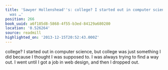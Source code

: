 ```yaml
---
title: 'Sawyer Hollenshead''s: college? I started out in computer science, but college
  was …'
position: 266
book_uuid: a6f185d8-5868-4f55-b3ed-84129a680280
location: '0.526264'
source: readmill
highlighted_on: '2013-12-15T20:52:43.000Z'
---
```


college? I started out in computer science, but college was just something I did because I thought I was supposed to. I was always trying to find a way out. I went until I got a job in web design, and then I dropped out.